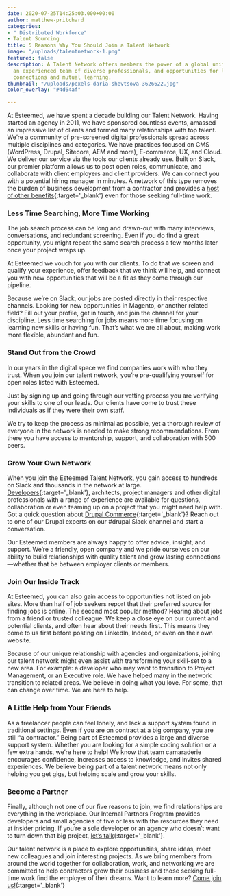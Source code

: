 ```yaml
---
date: 2020-07-25T14:25:03.000+00:00
author: matthew-pritchard
categories:
- " Distributed Workforce"
- Talent Sourcing
title: 5 Reasons Why You Should Join a Talent Network
image: "/uploads/talentnetwork-1.png"
featured: false
description: A Talent Network offers members the power of a global unified brand,
  an experienced team of diverse professionals, and opportunities for life-long peer
  connections and mutual learning.
thumbnail: "/uploads/pexels-daria-shevtsova-3626622.jpg"
color_overlay: "#4d64af"

---
```

At Esteemed, we have spent a decade building our Talent Network. Having started an agency in 2011, we have sponsored countless events, amassed an impressive list of clients and formed many relationships with top talent. We’re a community of pre-screened digital professionals spread across multiple disciplines and categories. We have practices focused on CMS (WordPress, Drupal, Sitecore, AEM and more), E-commerce, UX, and Cloud. We deliver our service via the tools our clients already use. Built on Slack, our premier platform allows us to post open roles, communicate, and collaborate with client employers and client providers. We can connect you with a potential hiring manager in minutes. A network of this type removes the burden of business development from a contractor and provides a [host of other benefits](https://esteemed.io/blog/2020/08/03/should-i-consider-contract-staffing/ "Learn more about the benefits of the contract workforce."){:target='_blank'} even for those seeking full-time work.

### **Less Time Searching, More Time Working**

The job search process can be long and drawn-out with many interviews, conversations, and redundant screening. Even if you do find a great opportunity, you might repeat the same search process a few months later once your project wraps up. 

At Esteemed we vouch for you with our clients. To do that we screen and qualify your experience, offer feedback that we think will help, and connect you with new opportunities that will be a fit as they come through our pipeline.

Because we’re on Slack, our jobs are posted directly in their respective channels. Looking for new opportunities in Magento, or another related field? Fill out your profile, get in touch, and join the channel for your discipline. Less time searching for jobs means more time focusing on learning new skills or having fun. That’s what we are all about, making work more flexible, abundant and fun.

### **Stand Out from the Crowd**

In our years in the digital space we find companies work with who they trust. When you join our talent network, you’re pre-qualifying yourself for open roles listed with Esteemed. 

Just by signing up and going through our vetting process you are verifying your skills to one of our leads. Our clients have come to trust these individuals as if they were their own staff. 

We try to keep the process as minimal as possible, yet a thorough review of everyone in the network is needed to make strong recommendations. From there you have access to mentorship, support, and collaboration with 500 peers.

### **Grow Your Own Network**

When you join the Esteemed Talent Network, you gain access to hundreds on Slack and thousands in the network at large. [Developers](https://esteemed.io/blog/2020/08/04/5-tips-to-find-a-web-developer-for-your-business/ "Learn how to hire a web developer."){:target='_blank'}, architects, project managers and other digital professionals with a range of experience are available for questions, collaboration or even teaming up on a project that you might need help with. Got a quick question about [Drupal Commerce](https://app.drupalcontractors.com/blogs/come-commerce-drupal-way){:target='_blank'}? Reach out to one of our Drupal experts on our #drupal Slack channel and start a conversation.

Our Esteemed members are always happy to offer advice, insight, and support. We’re a friendly, open company and we pride ourselves on our ability to build relationships with quality talent and grow lasting connections—whether that be between employer clients or members.

### **Join Our Inside Track**

At Esteemed, you can also gain access to opportunities not listed on job sites. More than half of job seekers report that their preferred source for finding jobs is online. The second most popular method? Hearing about jobs from a friend or trusted colleague. We keep a close eye on our current and potential clients, and often hear about their needs first. This means they come to us first before posting on LinkedIn, Indeed, or even on their own website.

Because of our unique relationship with agencies and organizations, joining our talent network might even assist with transforming your skill-set to a new area. For example: a developer who may want to transition to Project Management, or an Executive role. We have helped many in the network transition to related areas. We believe in doing what you love. For some, that can change over time. We are here to help.

### **A Little Help from Your Friends**

As a freelancer people can feel lonely, and lack a support system found in traditional settings. Even if you are on contract at a big company, you are still “a contractor.” Being part of Esteemed provides a large and diverse support system. Whether you are looking for a simple coding solution or a few extra hands, we’re here to help! We know that team camaraderie encourages confidence, increases access to knowledge, and invites shared experiences. We believe being part of a talent network means not only helping you get gigs, but helping scale and grow your skills.

### **Become a Partner**

Finally, although not one of our five reasons to join, we find relationships are everything in the workplace. Our Internal Partners Program provides developers and small agencies of five or less with the resources they need at insider pricing. If you’re a sole developer or an agency who doesn’t want to turn down that big project, [let’s talk](https://esteemed.io/partners/partner-registration/){:target='_blank'}.

Our talent network is a place to explore opportunities, share ideas, meet new colleagues and join interesting projects. As we bring members from around the world together for collaboration, work, and networking we are committed to help contractors grow their business and those seeking full-time work find the employer of their dreams. Want to learn more? [Come join us!](https://esteemed.io/company/){:target='_blank'}
